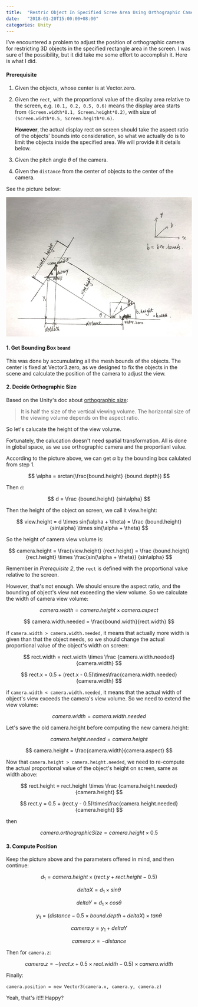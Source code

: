 ```yaml
---
title:  "Restric Object In Specified Scree Area Using Orthographic Camera"
date:   "2018-01-20T15:00:00+08:00"
categories: Unity
---
```




I’ve encountered a problem to adjust the position of orthographic camera for restricting 3D objects in the specified rectangle area in the screen. I was sure of the possibility, but it did take me some effort to accomplish it. Here is what I did.

#### Prerequisite

1. Given the objects, whose center is at Vector.zero.

2. Given the `rect`, with the proportional value of the display area relative to the screen, e.g. `(0.1, 0.2, 0.5, 0.6)` means the display area starts from `(Screen.width*0.1, Screen.height*0.2)`, with size of `(Screen.width*0.5, Screen.hegith*0.6)`.

   **However**, the actual display rect on screen should take the aspect ratio of the objects' bounds into consideration, so what we actually do is to limit the objects inside the specified area. We will provide it it details below.

3. Given the pitch angle $\theta$  of the camera.

4. Given the `distance` from the center of objects to the center of the camera.

See the picture below:

![](/blog/assets/img-orthographic-camera/1.JPG)

#### 1. Get Bounding Box `bound`

This was done by accumulating all the mesh bounds of the objects. The center is fixed at Vector3.zero, as we designed to fix the objects in the scene and calculate the position of the camera to adjust the view.

#### 2.  Decide Orthographic Size

Based on the Unity's doc about [orthographic size](https://docs.unity3d.com/ScriptReference/Camera-orthographicSize.html):

> It is half the size of the vertical viewing volume. The horizontal size of the viewing volume depends on the aspect ratio.

So let's calucate the height of the view volume. 

Fortunately, the calucation doesn't need spatial transformation. All is done in global space, as we use orthographic camera and the proportianl value.

According to the picture above, we can get $\alpha$ by the bounding box calulated from step 1. 

$$
\alpha = arctan(\frac{bound.height} {bound.depth})
$$

Then `d`:

$$
d = \frac {bound.height} {sin\alpha}
$$

Then the height of the object on screen, we call it view.height: 

$$
view.height = d \times sin(\alpha + \theta) = \frac {bound.height}{sin\alpha} \times sin(\alpha + \theta)
$$

So the height of camera view volume is:

$$
camera.height = \frac{view.height} {rect.height} = \frac {bound.height} {rect.height} \times \frac{sin(\alpha + \theta)} {sin\alpha}
$$

Remember in *Prerequisite 2*, the `rect` is defined with the proportional value relative to the screen.

However, that's not enough. We should ensure the aspect ratio, and the bounding of object's view not exceeding the view volume. So we calculate the width of camera view volume: 

$$
camera.width = camera.height \times camera.aspect
$$

$$
camera.width.needed = \frac{bound.width}{rect.width}
$$

if `camera.width > camera.width.needed`, it means that actually more width is given than that the object needs, so we should change the actual proportional value of the object's width on screen:

$$
rect.width = rect.width \times \frac {camera.width.needed}{camera.width}
$$

$$
rect.x = 0.5 + (rect.x - 0.5)\times\frac{camera.width.needed}{camera.width}
$$

if `camera.width < camera.width.needed`, it means that the actual width of object's view exceeds the camera's view volume. So we need to extend the view volume:

$$
camera.width = camera.width.needed
$$

Let's save the old camera.height before computing the new camera.height:

$$
camera.height.needed = camera.height
$$

$$
camera.height = \frac{camera.width}{camera.aspect}
$$

Now that `camera.height > camera.height.needed`, we need to re-compute the actual proportional value of the object's height on screen, same as width above:

$$
rect.height = rect.height \times \frac {camera.height.needed}{camera.height}
$$

$$
rect.y = 0.5 + (rect.y - 0.5)\times\frac{camera.height.needed}{camera.height}
$$

then

$$
camera.orthographicSize = camera.height \times 0.5
$$

#### 3. Compute Position

Keep the picture above and the parameters offered in mind, and then continue:

$$
d_1 = camera.height \times (rect.y+rect.height-0.5)
$$

$$
deltaX = d_1 \times sin\theta
$$

$$
deltaY = d_1 \times cos\theta
$$

$$
y_1 = (distance - 0.5 \times bound.depth + deltaX) \times tan\theta
$$

$$
camera.y = y_1 + deltaY
$$

$$
camera.x = -distance
$$

Then for `camera.z`:

$$
camera.z = - (rect.x + 0.5 \times rect.width - 0.5) \times camera.width
$$

Finally:

```
camera.position = new Vector3(camera.x, camera.y, camera.z)
```



Yeah, that's it!!! Happy?